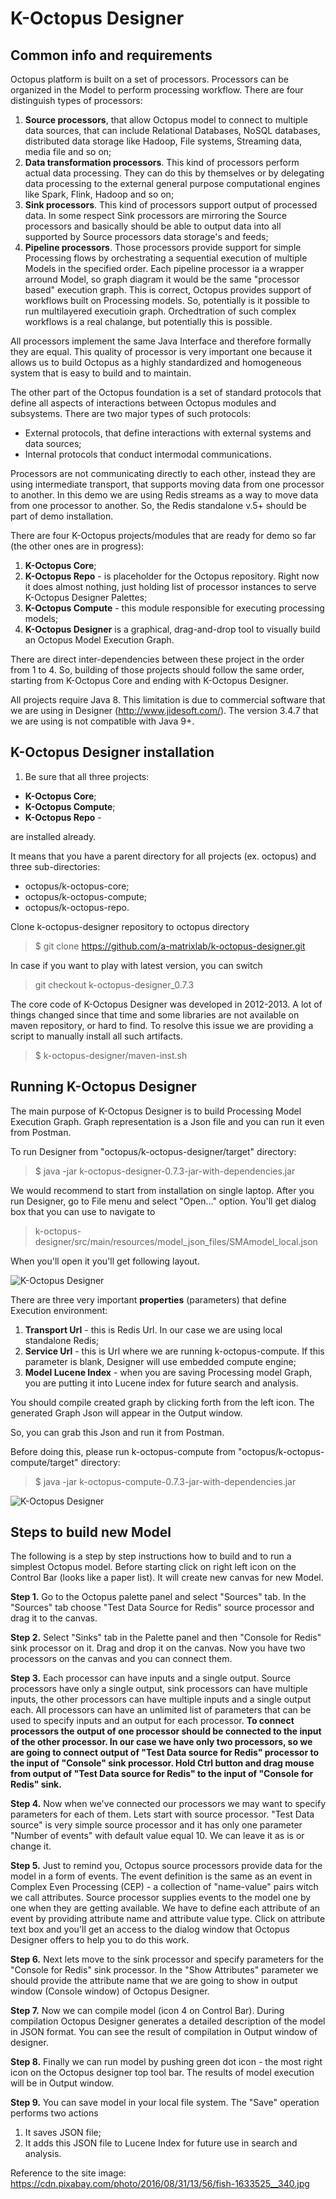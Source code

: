 # K-Octopus Designer 
## Common info and requirements
Octopus platform is built on a set of processors. Processors can be organized in the Model to perform processing workflow. There are four distinguish types of processors:
1. **Source processors**, that allow Octopus model to connect to multiple data sources, that can include Relational Databases, NoSQL databases, distributed data storage like Hadoop, File systems, Streaming data, media file and so on;
2. **Data transformation processors**. This kind of processors perform actual data processing. They can do this by themselves or by delegating data processing to the external general purpose computational engines like Spark, Flink, Hadoop and so on;
3. **Sink processors**. This kind of processors support output of processed data. In some respect Sink processors are mirroring the Source processors and basically should be able to output data into all supported by Source processors data storage's and feeds;
4. **Pipeline processors**. Those processors provide support for simple Processing flows by orchestrating a sequential execution of multiple Models in the specified order. Each pipeline processor ia a wrapper arround Model, so graph diagram it would be the same "processor based" execution graph. This is correct, Octopus provides support of workflows built on Processing models. So, potentially is it possible to run multilayered executioin graph. Orchedtration of such complex workflows is a real chalange, but potentially this is possible.

All processors implement the same Java Interface and therefore formally they are equal. This quality of processor is very important one because it allows us to build Octopus as a highly standardized and homogeneous system that is easy to build and to maintain.

The other part of the Octopus foundation is a set of standard protocols that define all aspects of interactions between Octopus modules and subsystems.
There are two major types of such protocols:
* External protocols, that define interactions with external systems and data sources;
* Internal protocols that conduct intermodal communications.

Processors are not communicating directly to each other, instead they are using intermediate transport, that supports moving data from one processor to another. In this demo we are using Redis streams as a way to move data from one processor to another. So, the Redis standalone v.5+ should be part of demo installation.

There are four K-Octopus projects/modules that are ready for demo so far (the other ones are in progress):
1. **K-Octopus Core**;
2. **K-Octopus Repo** - is placeholder for the Octopus repository. Right now it does almost nothing, just holding list of processor instances to serve K-Octopus Designer Palettes;
3. **K-Octopus Compute** - this module responsible for executing processing models;
4. **K-Octopus Designer** is a graphical, drag-and-drop tool to visually build an Octopus Model Execution Graph.

There are direct inter-dependencies between these project in the order from 1 to 4. So, building of those projects should follow the same order, starting from K-Octopus Core and ending with K-Octopus Designer. 

All projects require Java 8. This limitation is due to commercial software that we are using in Designer (http://www.jidesoft.com/). The version 3.4.7 that we are using is not compatible with Java 9+.

## K-Octopus Designer installation
1. Be sure that all three projects:
  * **K-Octopus Core**;
  * **K-Octopus Compute**;
  * **K-Octopus Repo** -

are installed already.

It means that you have a parent directory for all projects (ex. octopus) and three sub-directories:
* octopus/k-octopus-core;
* octopus/k-octopus-compute;
* octopus/k-octopus-repo.

Clone k-octopus-designer repository to octopus directory

> $ git clone https://github.com/a-matrixlab/k-octopus-designer.git

In case if you want to play with latest version, you can switch

> git checkout k-octopus-designer_0.7.3

The core code of K-Octopus Designer was developed in 2012-2013. A lot of things changed since that time and some libraries are not available on maven repository, or hard to find. To resolve this issue we are providing a script to manually install all such artifacts.

> $ k-octopus-designer/maven-inst.sh


## Running K-Octopus Designer

The main purpose of K-Octopus Designer is to build Processing Model Execution Graph. Graph representation is a Json file and you can run it even from Postman.

To run Designer from "octopus/k-octopus-designer/target" directory:

> $ java -jar k-octopus-designer-0.7.3-jar-with-dependencies.jar

We would recommend to start from installation on single laptop. After you run Designer, go to File menu and select "Open..." option. You'll get dialog box that you can use to navigate to 

> k-octopus-designer/src/main/resources/model_json_files/SMAmodel_local.json

When you'll open it you'll get following layout.

![K-Octopus Designer](https://github.com/a-matrixlab/k-octopus-designer/blob/master/Screenshot%20from%202019-08-25%2015-01-44.png)

There are three very important **properties** (parameters) that define Execution environment:
1. **Transport Url** - this is Redis Url. In our case we are using local standalone Redis;
2. **Service Url** - this is Url where we are running k-octopus-compute. If this parameter is blank, Designer will use embedded compute engine;
3. **Model Lucene Index** - when you are saving Processing model Graph, you are putting it into Lucene index for future search and analysis.

You should compile created graph by clicking forth from the left icon. The generated Graph Json will appear in the Output window.

So, you can grab this Json and run it from Postman.

Before doing this, please run k-octopus-compute from "octopus/k-octopus-compute/target" directory:

> $ java -jar k-octopus-compute-0.7.3-jar-with-dependencies.jar

![K-Octopus Designer](https://github.com/a-matrixlab/k-octopus-designer/blob/master/Screenshot%20from%202019-08-25%2017-15-49.png)

## Steps to build new Model

The following is a step by step instructions how to build and to run a simplest Octopus model. Before starting click on right left icon on the Control Bar (looks like a paper list). It will create new canvas for new Model.

**Step 1.** Go to the Octopus palette panel and select "Sources" tab. In the "Sources" tab choose "Test Data Source for Redis" source processor and drag it to the canvas.

**Step 2.** Select "Sinks" tab in the Palette panel and then "Console for Redis" sink processor on it. Drag and drop it on the canvas. Now you have two processors on the canvas and you can connect them.

**Step 3.** Each processor can have inputs and a single output. Source processors have only a single output, sink processors can have multiple inputs, the other processors can have multiple inputs and a single output each. All processors can have an unlimited list of parameters that can be used to specify inputs and an output for each processor. **To connect processors the output of one processor should be connected to the input of the other processor. In our case we have only two processors, so we are going to connect output of "Test Data source for Redis" processor to the input of "Console" sink processor. Hold Ctrl button and drag mouse from output of "Test Data source for Redis" to the input of "Console for Redis" sink.**

**Step 4.** Now when we've connected our processors we may want to specify parameters for each of them. Lets start with source processor. "Test Data source" is very simple source processor and it has only one parameter "Number of events" with default value equal 10. We can leave it as is or change it.

**Step 5.** Just to remind you, Octopus source processors provide data for the model in a form of events. The event definition is the same as an event in Complex Even Processing (CEP) - a collection of "name-value" pairs witch we call attributes. Source processor supplies events to the model one by one when they are getting available. We have to define each attribute of an event by providing attribute name and attribute value type. 
Click on attribute text box and you'll get an access to the dialog window that Octopus Designer offers to help you to do this work. 

**Step 6.** Next lets move to the sink processor and specify parameters for the "Console for Redis" sink processor. In the "Show Attributes" parameter we should provide the attribute name that we are going to show in output window (Console window) of Octopus Designer.

**Step 7.** Now we can compile model (icon 4 on Control Bar). During compilation Octopus Designer generates a detailed description of the model in JSON format. You can see the result of compilation in Output window of designer.

**Step 8.** Finally we can run model by pushing green dot icon - the most right icon on the Octopus designer  top tool bar. The results of model execution will be in Output window.

**Step 9.** You can save model in your local file system. The "Save" operation performs two actions
1. It saves JSON file;
2. It adds this JSON file to Lucene Index for future use in search and analysis.

Reference to the site image: https://cdn.pixabay.com/photo/2016/08/31/13/56/fish-1633525__340.jpg

